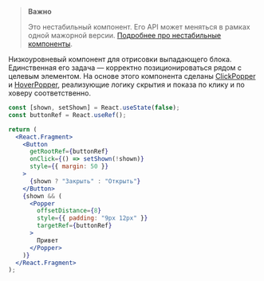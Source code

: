 > **Важно**
>
> Это нестабильный компонент. Его API может меняться в рамках одной мажорной версии. [Подробнее про нестабильные компоненты](https://inomdzhon.github.io/test-action-for-forked-rep/#/Unstable).

Низкоуровневый компонент для отрисовки выпадающего блока. Единственная его задача — корректно позиционироваться
рядом с целевым элементом. На основе этого компонента сделаны [ClickPopper](https://inomdzhon.github.io/test-action-for-forked-rep/#/ClickPopper) и [HoverPopper](https://inomdzhon.github.io/test-action-for-forked-rep/#/HoverPopper),
реализующие логику скрытия и показа по клику и по ховеру соответственно.

```jsx { "props": { "layout": false, "iframe": false } }
const [shown, setShown] = React.useState(false);
const buttonRef = React.useRef();

return (
  <React.Fragment>
    <Button
      getRootRef={buttonRef}
      onClick={() => setShown(!shown)}
      style={{ margin: 50 }}
    >
      {shown ? "Закрыть" : "Открыть"}
    </Button>
    {shown && (
      <Popper
        offsetDistance={8}
        style={{ padding: "9px 12px" }}
        targetRef={buttonRef}
      >
        Привет
      </Popper>
    )}
  </React.Fragment>
);
```
